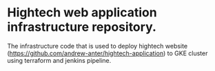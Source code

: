 # Hightech web application infrastructure repository.

The infrastructure code that is used to deploy hightech website (https://github.com/andrew-anter/hightech-application) to GKE cluster using terraform and jenkins pipeline.

